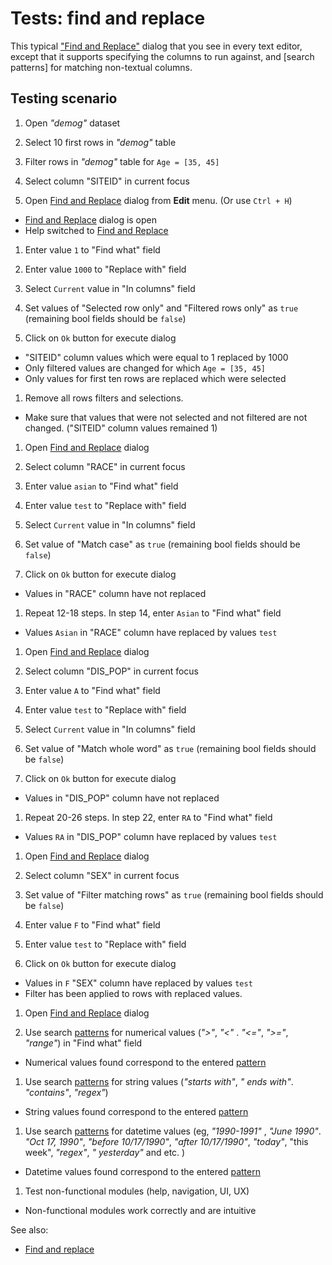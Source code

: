 <!-- TITLE: Tests: Find and replace -->
<!-- SUBTITLE: -->

# Tests: find and replace

This typical ["Find and Replace"](find-and-replace-test.md) dialog that you see in every text editor, except that it
supports specifying the columns to run against, and \[search patterns\] for matching non-textual columns.

## Testing scenario

1. Open *"demog"* dataset

1. Select 10 first rows in *"demog"* table

1. Filter rows in *"demog"* table for ```Age = [35, 45]```

1. Select column "SITEID" in current focus

1. Open [Find and Replace](find-and-replace-test.md) dialog from **Edit** menu. (Or use ```Ctrl + H```)

* [Find and Replace](find-and-replace-test.md) dialog is open
* Help switched to [Find and Replace](find-and-replace-test.md)

1. Enter value ```1``` to "Find what" field

1. Enter value ```1000``` to "Replace with" field

1. Select ```Current``` value in "In columns" field

1. Set values of "Selected row only" and "Filtered rows only" as ```true``` (remaining bool fields should
   be ```false```)

1. Click on ```Ok``` button for execute dialog

* "SITEID" column values which were equal to 1 replaced by 1000
* Only filtered values ​​are changed for which ```Age = [35, 45]```
* Only values ​​for first ten rows are replaced which were selected

1. Remove all rows filters and selections.

* Make sure that values ​​that were not selected and not filtered are not changed. ("SITEID"
  column values remained 1)

1. Open [Find and Replace](find-and-replace-test.md) dialog

1. Select column "RACE" in current focus

1. Enter value ```asian``` to "Find what" field

1. Enter value ```test``` to "Replace with" field

1. Select ```Current``` value in "In columns" field

1. Set value of "Match case" as ```true``` (remaining bool fields should be ```false```)

1. Click on ```Ok``` button for execute dialog

* Values ​​in "RACE" column have not replaced

1. Repeat 12-18 steps. In step 14, enter ```Asian``` to "Find what" field

* Values ```Asian``` ​​in "RACE" column have replaced by values ```test```

1. Open [Find and Replace](find-and-replace-test.md) dialog

1. Select column "DIS_POP" in current focus

1. Enter value ```A``` to "Find what" field

1. Enter value ```test``` to "Replace with" field

1. Select ```Current``` value in "In columns" field

1. Set value of "Match whole word" as ```true``` (remaining bool fields should be ```false```)

1. Click on ```Ok``` button for execute dialog

* Values ​​in "DIS_POP" column have not replaced

1. Repeat 20-26 steps. In step 22, enter ```RA``` to "Find what" field

* Values ```RA``` ​​in "DIS_POP" column have replaced by values ```test```

1. Open [Find and Replace](find-and-replace-test.md) dialog

1. Select column "SEX" in current focus

1. Set value of "Filter matching rows" as ```true``` (remaining bool fields should be ```false```)

1. Enter value ```F``` to "Find what" field

1. Enter value ```test``` to "Replace with" field

1. Click on ```Ok``` button for execute dialog

* Values ​​in ```F```  "SEX" column have replaced by values ```test```
* Filter has been applied to rows with replaced values.

1. Open [Find and Replace](find-and-replace-test.md) dialog

1. Use search [patterns](../explore/data-search-patterns.md)  for numerical values (*">"*, *"<"*
   . *"<="*, *">="*, *"range"*) in "Find what" field

* Numerical values ​​found correspond to the entered [pattern](../explore/data-search-patterns.md)

1. Use search [patterns](../explore/data-search-patterns.md)  for string values (*"starts with"*, *"
   ends with"*. *"contains"*, *"regex"*)

* String values ​​found correspond to the entered [pattern](../explore/data-search-patterns.md)

1. Use search [patterns](../explore/data-search-patterns.md)  for datetime values (eg, *"1990-1991"*
   , *"June 1990"*. *"Oct 17, 1990"*, *"before 10/17/1990"*, *"after 10/17/1990"*, *"today"*, "this week", *"regex"*, *"
   yesterday"* and etc. )

* Datetime values ​​found correspond to the entered [pattern](../explore/data-search-patterns.md)

1. Test non-functional modules (help, navigation, UI, UX)

* Non-functional modules work correctly and are intuitive

See also:

* [Find and replace](find-and-replace.md)
